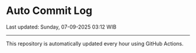 # Auto Commit Log

Last updated: Sunday, 07-09-2025 03:12 WIB

---

This repository is automatically updated every hour using GitHub Actions.
